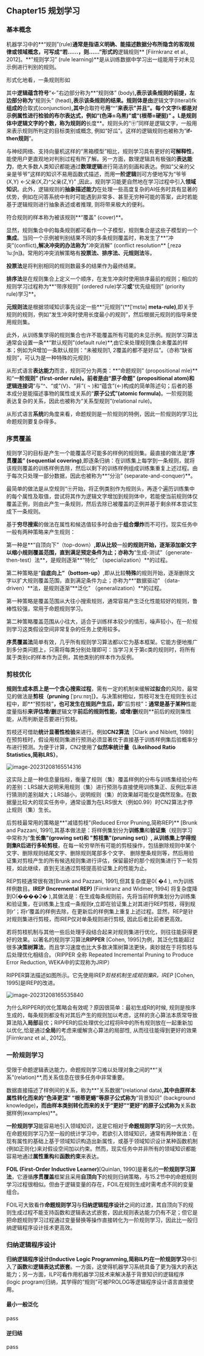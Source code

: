 ## Chapter15 规划学习

### 基本概念

机器学习中的**“规则”(rule)**通常是指语义明确、能描述数据分布所隐含的客观规律或领域概念，可写成“若……，则……”形式的**逻辑规则** [Fiirnkranz et al., 2012]。**"规则学习” (rule learning)**是从训练数据中学习出一组能用于对未见示例进行判别的规则。

形式化地看，一条规则形如

其中**逻辑蕴含符号**“←”右边部分称为**“规则体” (body)**,表示该条规则的前提，左边部分称为**“规则头” (head)**,表示该条规则的结果。规则体是由**逻辑文字(literal)fk**组成的**合取式(conjunction)**,其中**合取符号**用**“^”**来表示"并且”。每个文字**fk**都是对示例属性进行检验的布尔表达式，例如“(色泽=乌黑)”或“(根蒂=硬挺)” 。L是规则体中逻辑文字的个数，称为规则的**长度**。规则头的“㊉”同样是逻辑文字，一般用来表示规则所判定的目标类别或概念, 例如“好瓜”。这样的逻辑规则也被称为“**if-then规则**”。

与神经网络、支持向量机这样的“黑箱模型”相比，规则学习具有更好的**可解释性**，能使用户更直观地对判别过程有所了解。另一方面，数理逻辑具有极强的**表达能力**，绝大多数人类知识都能通过**数理逻辑**进行简洁的刻画和表达。例如“父亲的父亲是爷爷”这样的知识不易用函数式描述，而用**一阶逻辑**则可方便地写为“爷爷(X,Y) ←父亲(X,Z)^父亲(Z,Y)” ,因此，规则学习能更自然地在学习过程中引入**领域知识**。此外，逻辑规则的**抽象描述能力**在处理一些高度复杂的AI任务时具有显著的优势，例如在问答系统中有时可能遇到非常多、甚至无穷种可能的答案，此时若能基于逻辑规则进行抽象表述或者推理, 则将带来极大的便利。

符合规则的样本称为被该规则**“覆盖” (cover)**。

显然，规则集合中的每条规则都可看作一个子模型，规则集合是这些子模型的一个**集成**。当同一个示例被判别结果不同的多条规则覆盖时，称发生了**“冲突”(conflict)**,解决冲突的办法称为**"冲突消解” (conflict resolution** [ˌrezəˈluːʃn]**)**。常用的冲突消解策略有**投票法、排序法、元规则法**等。

**投票法**是将判别相同的规则数最多的结果作为最终结果。

**排序法**是在规则集合上定义一个顺序，在发生冲突时使用排序最前的规则；相应的规则学习过程称为**“带序规则” (ordered rule)学习**或**“优先级规则” (priority rule)学习**。

**元规则法**是根据领域知识事先设定一些**“元规则”(**[ˈmɛtə] **meta-rule)**,即关于规则的规则，例如“发生冲突时使用长度最小的规则”，然后根据元规则的指导来使用规则集。

此外，从训练集学得的规则集合也许不能覆盖所有可能的未见示例。规则学习算法通常会设置一条**“默认规则"(default rule)**,由它来处理规则集合未覆盖的样本；例如为R增加一条默认规则：“未被规则1, 2覆盖的都不是好瓜”。（亦称“缺省规则”，可认为是一种特殊的元规则）

从形式语言**表达能力**而言，规则可分为两类：**“命题规则” (propositional mle)**和“**一阶规则” (first-order rule)。**前者是由**“原子命题” (propositional atom)**和**逻辑连接词**“与”^、“或”(V)、“非”( ¬ )和“蕴含”(←)构成的简单陈述句；后者的基本成分是能描述事物的属性或关系的“**原子公式”(atomic formula)**。一阶规则能表达复杂的关系，因此也被称为“关系型规则”(relational rule)。

从形式语言**系统**的角度来看，命题规则是一阶规则的特例，因此一阶规则的学习比命题规则要复杂得多。

### 序贯覆盖

规则学习的目标是产生一个能覆盖尽可能多的样例的规则集。最直接的做法是“**序贯覆盖” (sequential covering)**,即逐条归纳：在训练集上每学到一条规则，就将该规则覆盖的训练样例去除，然后以剩下的训练样例组成训练集重复上述过程。由于每次只处理一部分数据，因此也被称为**“分治” (separate-and-conquer)**。

最简单的做法是从空规则“㊉开始，将正例类别作为规则头，再逐个遍历训练集中的每个属性及取值，尝试将其作为逻辑文字增加到规则体中，若能使当前规则体仅覆盖正例，则由此产生一条规则，然后去除已被覆盖的正例并基于剩余样本尝试生成下一条规则。

基于**穷尽搜索**的做法在属性和候选值较多时会由于**组合爆炸**而不可行。现实任务中一般有两种策略来产生规则：

第一种是**“自顶向下”（top-down）**,即从比较**一般**的规则开始，逐渐添加新文字以缩小规则覆盖范围，直到满足预定条件为止；亦称为**“生成-测试”（generate-then-test）法**，是规则逐渐**“特化” （specialization）**的过程。

第二种策略是“**自底向上”（bottom-up）**,即从比较**特殊**的规则开始，逐渐删除文字以扩大规则覆盖范围，直到满足条件为止；亦称为**“数据驱动” （data-driven）**法，是规则逐渐“**泛化” （generalization）**的过程。

第一种策略是覆盖范围从大往小搜索规则，通常容易产生泛化性能较好的规则，鲁棒性较强，常用于命题规则学习。

第二种策略覆盖范围从小往大，适合于训练样本较少的情形，噪声较小，在一阶规则学习这类假设空间非常复杂的任务上使用较多。

**序贯覆盖法**简单有效，几乎所有规则学习算法都以它为基本框架。它能方便地推广到多分类问题上，只需将每类分别处理即可：当学习关于第c类的规则时，将所有属于类别c的样本作为正例，其他类别的样本作为反例。

### 剪枝优化

**规则生成本质上是一个贪心搜索过程**，需有一定的机制来缓解**过拟合**的风险，最常见的做法是**剪枝（pruning** [ˈpruːnɪŋ]**）**。与决策树相似，剪枝可发生在规则生长过程中，即**“预剪枝”**，也可发生在规则产生后，即**“后剪枝”**：通常是基于某种**性能度量指标**来评估增/删**逻辑文字**前后的规则性能，或增/删**规则**前后的规则集性能，从而判断是否要进行剪枝。

剪枝还可借助**统计显著性检验**来进行。例如**CN2算法**［Clark and Niblett, 1989］在预剪枝时，假设用规则集进行预测必须显著优于直接基于训练样例集后验概率分布进行预测。为便于计算，CN2使用了**似然率统计量（Likelihood Ratio Statistics,简称LRS）**。

![image-20231208165514316](.assets/image-20231208165514316.png)

这实际上是一种信息量指标，衡量了规则（集）覆盖样例的分布与训练集经验分布的差别：LRS越大说明釆用规则（集）进行预测与直接使用训练集正、反例比率进行猜测的差别越大；LRS越小，说明规则（集）的效果越可能仅是偶然现象。在数据量比较大的现实任务中，通常设置为在LRS很大（例如0.99）时CN2算法才停止规则（集）生长。

后剪枝最常用的策略是**"减错剪枝”(Reduced Error Pruning,简称REP)** [Brunk and Pazzani, 1991],其基本做法是：将样例集划分为**训练集**和**验证集**（规则学习中常称为“**生长集"(growing set)**和 **"剪枝集"(pruning set)**）, 从训练集上学得规则集R后进行**多轮剪枝**，在每一轮穷举所有可能的剪枝操作，包括删除规则中某个文字、删除规则结尾文字、删除规则尾部多个文字、 删除整条规则等，然后用验证集对剪枝产生的所有候选规则集进行评估，保留最好的那个规则集进行下一轮剪枝，如此继续，直到无法通过剪枝提高验证集上的性能为止。

REP剪枝通常很有效[Brunk and Pazzani, 1991],但其复杂度是0( �4 ), m为训练样例数目。**IREP (Incremental REP)** [Fiirnkranz and Widmer, 1994] 将复杂度降到O(����2� ),其做法是：在生成每条规则前，先将当前样例集划分为训练集和验证集，在训练集上生成一条规则**r**,立即在验证集上对其进行REP剪枝，得到规则r’；将r’覆盖的样例去除，在更新后的样例集上重复上述过程。显然，REP是针对规则集进行剪枝，而IREP仅对单条规则进行剪枝, 因此后者比前者更高效。

若将剪枝机制与其他一些后处理手段结合起来对规则集进行优化，则往往能获得更好的效果。以著名的规则学习算法**RIPPER** [Cohen, 1995]为例，其泛化性能超过很多**决策树算法**，而且学习速度也比大多数决策树算法更快，奥妙就在于将剪枝与后处理优化相结合。（RIPPER 全称 Repeated Incremental Pruning to Produce Error Reduction, WEKA中的实现称为JRIP）

RIPPER算法描述如图所示。它先使用IREP*剪枝机制生成规则集R。IREP* [Cohen, 1995]是IREP的改进。

![image-20231208165535840](.assets/image-20231208165535840.png)

为什么RIPPER的优化策略会有效呢？原因很简单：最初生成R的时候, 规则是按序生成的，每条规则都没有对其后产生的规则加以考虑，这样的贪心算法本质常导致算法陷入**局部**最优；RIPPER的后处理优化过程将R中的所有规则放在一起重新加以优化,恰是通过**全局**的考虑来缓解贪心算法的局部性, 从而往往能得到更好的效果[Fiirnkranz et al., 2012]。

### 一阶规则学习

受限于命题逻辑表达能力，命题规则学习难以处理对象之间的**“关系”(relation)**,而关系信息在很多任务中非常重要。

数据直接描述了样例间的关系，称为**“关系数据”(relational data)**,其中由原样本属性转化而来的“色泽更深” “根蒂更蜷”等原子公式称为**“背景知识” (background knowledge)**，而由样本类别转化而来的关于“更好”“更好”的原子公式称为**关系数据样例(examples)**。

**一阶规则学习**能容易地引入领域知识，这是它相对于**命题规则学习**的另一大优势。在命题规则学习乃至一般的统计学习中，若欲引入领域知识，通常有两种做法：在现有属性的基础上基于领域知识构造出新属性，或基于领域知识设计某种函数机制(例如正则化)来对假设空间加以约束。然而，现实任务中并非所有的领域知识都能容易地通过**属性重构**和**函数约束**来表达。

**FOIL (First-Order Inductive Learner)**[Quinlan, 1990]是著名的**一阶规则学习算法**，它遵循**序贯覆盖**框架且采用**自顶向下**的规则归纳策略，与15.2节中的命题规则学习过程很相似。但由于逻辑变量的存在，FOIL在规则生成时需考虑不同的变量组合。

FOIL可大致看作**命题规则学习**与**归纳逻辑程序设计**之间的过渡，其自顶向下的规则生成过程不能支持函数和逻辑表达式嵌套，因此规则表达能力仍有不足；但它是把命题规则学习过程通过变量替换等操作直接转化为一阶规则学习，因此比一般归纳逻辑程序设计技术更高效。

### 归纳逻辑程序设计

**归纳逻辑程序设计(Inductive Logic Programming,简称ILP)**在**一阶规则学习**中引入了**函数**和**逻辑表达式嵌套**。一方面，这使得机器学习系统具备了更为强大的表达能力；另一方面，ILP可看作用机器学习技术来解决基于背景知识的逻辑程序(logic program)归纳，其学得的“规则”可被PROLOG等逻辑程序设计语言直接使用。

#### 最小一般泛化

pass

#### 逆归结

pass
